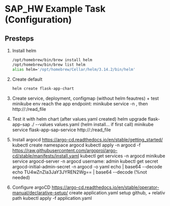 # SAP_HW Example Task (Configuration)

## Presteps

1. Install helm
    ```bash
    /opt/homebrew/bin/brew install helm
    /opt/homebrew/bin/brew list helm
    alias helm='/opt/homebrew/Cellar/helm/3.14.2/bin/helm'

2. Create default
    ```bash
    helm create flask-app-chart

3. Create service, deployment, configmap (without helm feautres) + test minikube env
    reach the app endpoint: minikube service <service name> -n <namespace>, then http://<ip>:<port>/read_file

3. Test it with helm chart (after values.yaml created)
    helm upgrade flask-app-sap ./ --values values.yaml  (helm install... if first call)
    minikube service flask-app-sap-service
    http://<ip>:<port>/read_file

4. Install argocd
    https://argo-cd.readthedocs.io/en/stable/getting_started/
    kubectl create namespace argocd
    kubectl apply -n argocd -f https://raw.githubusercontent.com/argoproj/argo-cd/stable/manifests/install.yaml
    kubectl get services -n argocd
    minikube service argocd-server -n argocd
    username: admin
    kubectl get secret argocd-initial-admin-secret -n argocd -o yaml
    echo <pw> | base64 --decode
    echo TU4wZnZIa3JaY3JYREN2Wg== | base64 --decode
    (%not needed)

5. Configure argoCD
    https://argo-cd.readthedocs.io/en/stable/operator-manual/declarative-setup/
    create application.yaml
    setup github, + relativ path
    kubectl apply -f application.yaml

